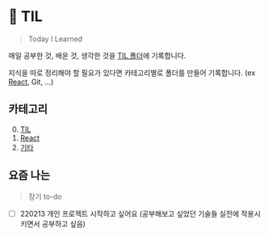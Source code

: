 # 📓 TIL
>  Today I Learned


매일 공부한 것, 배운 것, 생각한 것을 [TIL 폴더](https://github.com/NamJwong/TIL/tree/main/TIL)에 기록합니다.

지식을 따로 정리해야 할 필요가 있다면 카테고리별로 폴더를 만들어 기록합니다. (ex [React](https://github.com/NamJwong/TIL/tree/main/React), Git, ...)

## 카테고리

0. [TIL](https://github.com/NamJwong/TIL/tree/main/TIL)
1. [React](https://github.com/NamJwong/TIL/tree/main/React)
2. [기타](https://github.com/NamJwong/TIL/tree/main/%EA%B8%B0%ED%83%80)


## 요즘 나는
> 장기 to-do

- [ ] 220213 개인 프로젝트 시작하고 싶어요 (공부해보고 싶었던 기술들 실전에 적용시키면서 공부하고 싶음)
